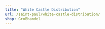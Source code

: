 ```yaml
---
title: "White Castle Distribution"
url: /saint-paul/white-castle-distribution/
shop: Großhandel
---
```


